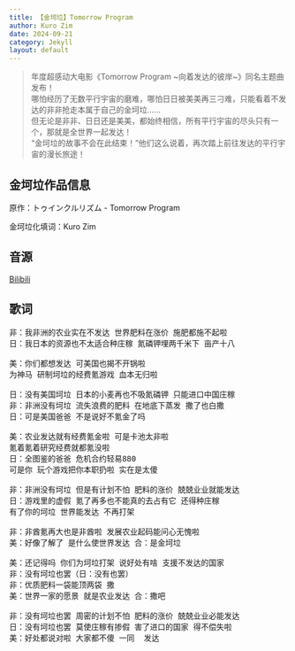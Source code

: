 ```yaml
---
title: 【金坷垃】Tomorrow Program
author: Kuro Zim
date: 2024-09-21
category: Jekyll
layout: default
---
```


> 年度超感动大电影《Tomorrow Program ~向着发达的彼岸~》同名主题曲发布！<br>哪怕经历了无数平行宇宙的磨难，哪怕日日被美美再三刁难，只能看着不发达的非非抢走本属于自己的金坷垃……<br>但无论是非非、日日还是美美，都始终相信，所有平行宇宙的尽头只有一个，那就是全世界一起发达！<br>“金坷垃的故事不会在此结束！”他们这么说着，再次踏上前往发达的平行宇宙的漫长旅途！

## 金坷垃作品信息

原作：トゥインクルリズム - Tomorrow Program

金坷垃化填词：Kuro Zim

## 音源

[Bilibili](https://www.bilibili.com/video/BV198bFeWExA)

## 歌词

<pre>非：我非洲的农业实在不发达 世界肥料在涨价 施肥都施不起啦
日：我日本的资源也不太适合种庄稼 氮磷钾埋两千米下 亩产十八

美：你们都想发达 可美国也揭不开锅啦
为神马 研制坷垃的经费氪游戏 血本无归啦

日：没有美国坷垃 日本的小麦再也不吸氮磷钾 只能进口中国庄稼
非：非洲没有坷垃 流失浪费的肥料 在地底下蒸发 撒了也白撒
日：可是美国爸爸 不是说好不氪金了吗

美：农业发达就有经费氪金啦 可是卡池太非啦 
氪着氪着研究经费就都氪没啦
日：全图鉴的爸爸 危机合约轻易880
可是你 玩个游戏把你本职扔啦 实在是太傻

非：非洲没有坷垃 但是有计划不怕 肥料的涨价 兢兢业业就能发达
日：游戏里的虚假 氪了再多也不能真的去占有它 还得种庄稼
有了你的坷垃 世界能发达 不再打架

非：非酋氪再大也是非酋啦 发展农业起码能问心无愧啦
美：好像了解了 是什么使世界发达 合：是金坷垃

美：还记得吗 你们为坷垃打架 说好处有啥 支援不发达的国家
非：没有坷垃也罢（日：没有也罢）
非：优质肥料一袋能顶两袋 撒
美：世界一家的愿景 就是农业发达 合：撒吧

非：没有坷垃也罢 周密的计划不怕 肥料的涨价 兢兢业业必能发达
日：没有坷垃也罢 莫使庄稼有掺假 害了进口的国家 得不偿失啦
美：好处都说对啦 大家都不傻 一同  发达</pre>
